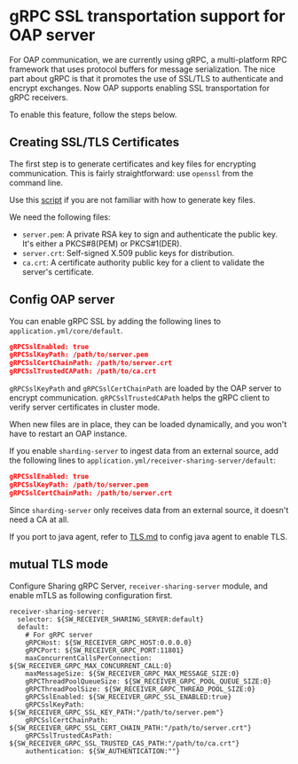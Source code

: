 # gRPC SSL transportation support for OAP server

For OAP communication, we are currently using gRPC, a multi-platform RPC framework that uses protocol buffers for
message serialization. The nice part about gRPC is that it promotes the use of SSL/TLS to authenticate and encrypt
exchanges. Now OAP supports enabling SSL transportation for gRPC receivers.

To enable this feature, follow the steps below.

## Creating SSL/TLS Certificates

The first step is to generate certificates and key files for encrypting communication. This is
fairly straightforward: use `openssl` from the command line.

Use this [script](../../../../tools/TLS/tls_key_generate.sh) if you are not familiar with how to generate key files.

We need the following files:
 - `server.pem`: A private RSA key to sign and authenticate the public key. It's either a PKCS#8(PEM) or PKCS#1(DER).
 - `server.crt`: Self-signed X.509 public keys for distribution.
 - `ca.crt`: A certificate authority public key for a client to validate the server's certificate.
 
## Config OAP server 

You can enable gRPC SSL by adding the following lines to `application.yml/core/default`.
```json
gRPCSslEnabled: true
gRPCSslKeyPath: /path/to/server.pem
gRPCSslCertChainPath: /path/to/server.crt
gRPCSslTrustedCAPath: /path/to/ca.crt
```

`gRPCSslKeyPath` and `gRPCSslCertChainPath` are loaded by the OAP server to encrypt communication. `gRPCSslTrustedCAPath`
helps the gRPC client to verify server certificates in cluster mode.

When new files are in place, they can be loaded dynamically, and you won't have to restart an OAP instance.

If you enable `sharding-server` to ingest data from an external source, add the following lines to `application.yml/receiver-sharing-server/default`:

```json
gRPCSslEnabled: true
gRPCSslKeyPath: /path/to/server.pem
gRPCSslCertChainPath: /path/to/server.crt
```

Since `sharding-server` only receives data from an external source, it doesn't need a CA at all.

If you port to java agent, refer to [TLS.md](../service-agent/java-agent/TLS.md) to config java agent to enable TLS.

## mutual TLS mode

Configure Sharing gRPC Server, `receiver-sharing-server` module, and enable mTLS as following configuration first.
```properties
receiver-sharing-server:
  selector: ${SW_RECEIVER_SHARING_SERVER:default}
  default:
    # For gRPC server
    gRPCHost: ${SW_RECEIVER_GRPC_HOST:0.0.0.0}
    gRPCPort: ${SW_RECEIVER_GRPC_PORT:11801}
    maxConcurrentCallsPerConnection: ${SW_RECEIVER_GRPC_MAX_CONCURRENT_CALL:0}
    maxMessageSize: ${SW_RECEIVER_GRPC_MAX_MESSAGE_SIZE:0}
    gRPCThreadPoolQueueSize: ${SW_RECEIVER_GRPC_POOL_QUEUE_SIZE:0}
    gRPCThreadPoolSize: ${SW_RECEIVER_GRPC_THREAD_POOL_SIZE:0}
    gRPCSslEnabled: ${SW_RECEIVER_GRPC_SSL_ENABLED:true}
    gRPCSslKeyPath: ${SW_RECEIVER_GRPC_SSL_KEY_PATH:"/path/to/server.pem"}
    gRPCSslCertChainPath: ${SW_RECEIVER_GRPC_SSL_CERT_CHAIN_PATH:"/path/to/server.crt"}
    gRPCSslTrustedCAsPath: ${SW_RECEIVER_GRPC_SSL_TRUSTED_CAS_PATH:"/path/to/ca.crt"}
    authentication: ${SW_AUTHENTICATION:""}
```
